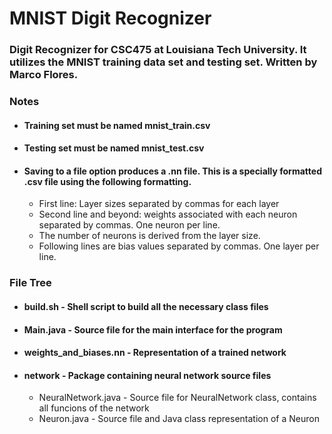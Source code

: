 # MNIST Digit Recognizer
### Digit Recognizer for CSC475 at Louisiana Tech University. It utilizes the MNIST training data set and testing set. Written by Marco Flores.
### Notes
- #### Training set must be named mnist_train.csv
- #### Testing set must be named mnist_test.csv
- #### Saving to a file option produces a .nn file. This is a specially formatted .csv file using the following formatting.
    - First line: Layer sizes separated by commas for each layer
    - Second line and beyond: weights associated with each neuron separated by commas. One neuron per line.
    - The number of neurons is derived from the layer size.
    - Following lines are bias values separated by commas. One layer per line.

### File Tree
- #### build.sh - Shell script to build all the necessary class files
- #### Main.java - Source file for the main interface for the program
- #### weights_and_biases.nn - Representation of a trained network
- #### network - Package containing neural network source files
    - NeuralNetwork.java - Source file for NeuralNetwork class, contains all funcions of the network
    - Neuron.java - Source file and Java class representation of a Neuron